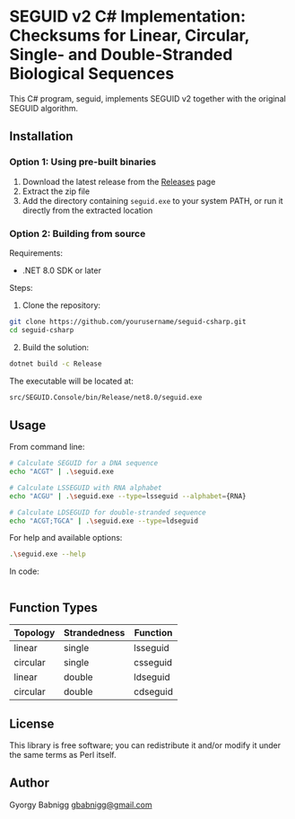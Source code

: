 # SEGUID v2 C# Implementation: Checksums for Linear, Circular, Single- and Double-Stranded Biological Sequences

This C# program, seguid, implements SEGUID v2 together with the original SEGUID algorithm.

## Installation

### Option 1: Using pre-built binaries
1. Download the latest release from the [Releases](link-to-releases) page
2. Extract the zip file
3. Add the directory containing `seguid.exe` to your system PATH, or run it directly from the extracted location

### Option 2: Building from source
Requirements:
- .NET 8.0 SDK or later

Steps:
1. Clone the repository:
```bash
git clone https://github.com/yourusername/seguid-csharp.git
cd seguid-csharp
```

2. Build the solution:
```bash
dotnet build -c Release
```
The executable will be located at:
```bash
src/SEGUID.Console/bin/Release/net8.0/seguid.exe
```

## Usage

From command line:

```bash
# Calculate SEGUID for a DNA sequence
echo "ACGT" | .\seguid.exe

# Calculate LSSEGUID with RNA alphabet
echo "ACGU" | .\seguid.exe --type=lsseguid --alphabet={RNA}

# Calculate LDSEGUID for double-stranded sequence
echo "ACGT;TGCA" | .\seguid.exe --type=ldseguid
```

For help and available options:
```bash
.\seguid.exe --help
```


In  code:
```C#

```

## Function Types

| Topology  | Strandedness | Function  |
|-----------|--------------|-----------|
| linear    | single       | lsseguid  |
| circular  | single       | csseguid  |
| linear    | double       | ldseguid  |
| circular  | double       | cdseguid  |

## License

This library is free software; you can redistribute it and/or modify it under the same terms as Perl itself.

## Author

Gyorgy Babnigg <gbabnigg@gmail.com>


